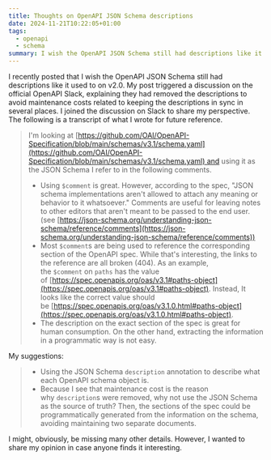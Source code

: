 ```yaml
---
title: Thoughts on OpenAPI JSON Schema descriptions
date: 2024-11-21T10:22:05+01:00
tags:
  - openapi
  - schema
summary: I wish the OpenAPI JSON Schema still had descriptions like it used to on v2.0
---
```

I recently posted that I wish the OpenAPI JSON Schema still had descriptions like it used to on v2.0. My post triggered a discussion on the official OpenAPI Slack, explaining they had removed the descriptions to avoid maintenance costs related to keeping the descriptions in sync in several places. I joined the discussion on Slack to share my perspective. The following is a transcript of what I wrote for future reference.

> I'm looking at [https://github.com/OAI/OpenAPI-Specification/blob/main/schemas/v3.1/schema.yaml](https://github.com/OAI/OpenAPI-Specification/blob/main/schemas/v3.1/schema.yaml) and using it as the JSON Schema I refer to in the following comments.
> 
> - Using `$comment` is great. However, according to the spec, "JSON schema implementations aren't allowed to attach any meaning or behavior to it whatsoever." Comments are useful for leaving notes to other editors that aren't meant to be passed to the end user. (see [https://json-schema.org/understanding-json-schema/reference/comments](https://json-schema.org/understanding-json-schema/reference/comments))
> - Most `$comment`s are being used to reference the corresponding section of the OpenAPI spec. While that's interesting, the links to the reference are all broken (404). As an example, the `$comment` on `paths` has the value of [https://spec.openapis.org/oas/v3.1#paths-object](https://spec.openapis.org/oas/v3.1#paths-object). Instead, It looks like the correct value should be [https://spec.openapis.org/oas/v3.1.0.html#paths-object](https://spec.openapis.org/oas/v3.1.0.html#paths-object).
> - The description on the exact section of the spec is great for human consumption. On the other hand, extracting the information in a programmatic way is not easy.
> 
  My suggestions:
>
> - Using the JSON Schema `description` annotation to describe what each OpenAPI schema object is.
> - Because I see that maintenance cost is the reason why `description`s were removed, why not use the JSON Schema as the source of truth? Then, the sections of the spec could be programmatically generated from the information on the schema, avoiding maintaining two separate documents.
> 
  I might, obviously, be missing many other details. However, I wanted to share my opinion in case anyone finds it interesting.